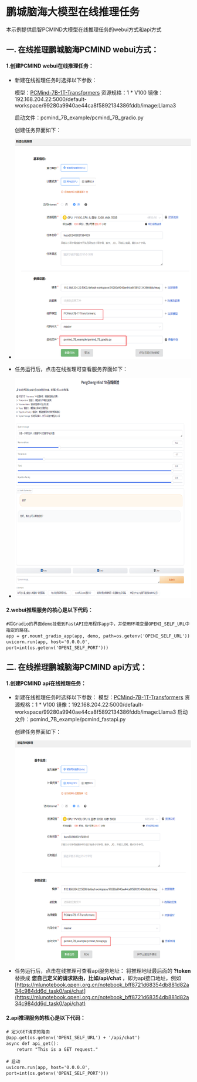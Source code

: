 # 鹏城脑海大模型在线推理任务

本示例提供启智PCMIND大模型在线推理任务的webui方式和api方式

## 一. 在线推理鹏城脑海PCMIND  webui方式：

#### 1.创建PCMIND webui在线推理任务：

* 新建在线推理任务时选择以下参数：

  模型：[PCMind-7B-1T-Transformers](https://openi.pcl.ac.cn/yanghanshuo/Online_inference/modelmanage/model_readme_tmpl?name=PCMind-7B-1T-Transformer)
  资源规格：1 * V100
  镜像：192.168.204.22:5000/default-workspace/99280a9940ae44ca8f5892134386fddb/image:Llama3

  启动文件：pcmind_7B_example/pcmind_7B_gradio.py

  创建任务界面如下：
* <img src="image/pcmind_build_webui.png" alt="Alt text" style="width:550px;height:600px;">
* 任务运行后，点击在线推理可查看服务界面如下：
* <img src="image/pcmind_webui.png" alt="Alt text" style="width:700px;height:600px;">

#### 2.webui推理服务的核心是以下代码：

```
#将Gradio的界面demo挂载到FastAPI应用程序app中，并使用环境变量OPENI_SELF_URL中指定的路径。
app = gr.mount_gradio_app(app, demo, path=os.getenv('OPENI_SELF_URL'))
uvicorn.run(app, host='0.0.0.0', port=int(os.getenv('OPENI_SELF_PORT')))
```

## 二. 在线推理鹏城脑海PCMIND api方式：

#### 1.创建PCMIND api在线推理任务：

* 新建在线推理任务时选择以下参数：
  模型：[PCMind-7B-1T-Transformers](https://openi.pcl.ac.cn/yanghanshuo/Online_inference/modelmanage/model_readme_tmpl?name=PCMind-7B-1T-Transformer)
  资源规格：1 * V100
  镜像：192.168.204.22:5000/default-workspace/99280a9940ae44ca8f5892134386fddb/image:Llama3
  启动文件：pcmind_7B_example/pcmind_fastapi.py

  创建任务界面如下：

  <img src="image/pcmind_build_api.png" alt="Alt text" style="width:550px;height:600px;">
* 任务运行后，点击在线推理可查看api服务地址：
  将推理地址最后面的 **?token** 替换成  **您自己定义的请求路由，比如/api/chat** ，即为api接口地址，例如 [https://mlunotebook.openi.org.cn/notebook_bff8721d68354db881d82a34c984dd6d_task0/api/chat](https://mlunotebook.openi.org.cn/notebook_bff8721d68354db881d82a34c984dd6d_task0/api/chat)

#### 2.api推理服务的核心是以下代码：

```
# 定义GET请求的路由
@app.get(os.getenv('OPENI_SELF_URL') + '/api/chat')
async def api_get():
    return "This is a GET request."

# 启动
uvicorn.run(app, host='0.0.0.0', port=int(os.getenv('OPENI_SELF_PORT')))
```
